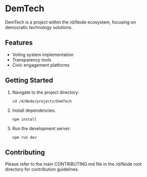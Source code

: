 # DemTech

DemTech is a project within the /d/Node ecosystem, focusing on democratic technology solutions.

## Features

- Voting system implementation
- Transparency tools
- Civic engagement platforms

## Getting Started

1. Navigate to the project directory:
   ```
   cd /d/Node/projects/DemTech
   ```
2. Install dependencies:
   ```
   npm install
   ```
3. Run the development server:
   ```
   npm run dev
   ```

## Contributing

Please refer to the main CONTRIBUTING.md file in the /d/Node root directory for contribution guidelines.
